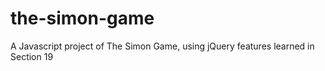 # the-simon-game
A Javascript project of The Simon Game, using jQuery features learned in Section 19
